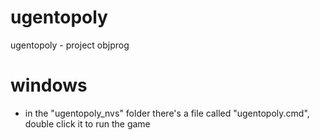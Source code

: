 # ugentopoly
ugentopoly - project objprog


# windows
- in the "ugentopoly_nvs" folder there's a file called "ugentopoly.cmd", double click it to run the game
